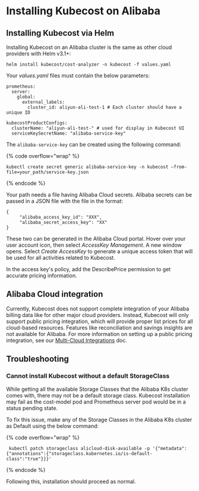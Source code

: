 # Installing Kubecost on Alibaba

## Installing Kubecost via Helm

Installing Kubecost on an Alibaba cluster is the same as other cloud providers with Helm v3.1+:

`helm install kubecost/cost-analyzer -n kubecost -f values.yaml`

Your _values.yaml_ files must contain the below parameters:

```
prometheus:
  server:
    global:
      external_labels:
        cluster_id: aliyun-ali-test-1 # Each cluster should have a unique ID

kubecostProductConfigs:
  clusterName: "aliyun-ali-test-" # used for display in Kubecost UI
  serviceKeySecretName: "alibaba-service-key"
```

The `alibaba-service-key` can be created using the following command:

{% code overflow="wrap" %}
```
kubectl create secret generic alibaba-service-key -n kubecost –from-file=your_path/service-key.json
```
{% endcode %}

Your path needs a file having Alibaba Cloud secrets. Alibaba secrets can be passed in a JSON file with the file in the format:

```
{
     "alibaba_access_key_id": "XXX",
     "alibaba_secret_access_key": "XX"
}
```

These two can be generated in the Alibaba Cloud portal. Hover over your user account icon, then select _AccessKey Management_. A new window opens. Select _Create AccessKey_ to generate a unique access token that will be used for all activities related to Kubecost.

In the access key's policy, add the DescribePrice permission to get accurate pricing information.

## Alibaba Cloud integration

Currently, Kubecost does not support complete integration of your Alibaba billing data like for other major cloud providers. Instead, Kubecost will only support public pricing integration, which will provide proper list prices for all cloud-based resources. Features like reconciliation and savings insights are not available for Alibaba. For more information on setting up a public pricing integration, see our [Multi-Cloud Integrations](/install-and-configure/install/cloud-integration/multi-cloud.md) doc.

## Troubleshooting

### Cannot install Kubecost without a default StorageClass

While getting all the available Storage Classes that the Alibaba K8s cluster comes with, there may not be a default storage class. Kubecost installation may fail as the cost-model pod and Prometheus server pod would be in a status pending state.

To fix this issue, make any of the Storage Classes in the Alibaba K8s cluster as Default using the below command:

{% code overflow="wrap" %}
```
 kubectl patch storageclass alicloud-disk-available -p '{"metadata": {"annotations":{"storageclass.kubernetes.io/is-default-class":"true"}}}' 
```
{% endcode %}

Following this, installation should proceed as normal.
